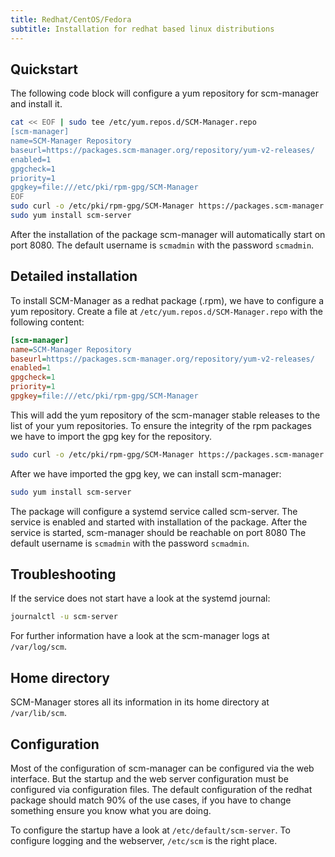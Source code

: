 ```yaml
---
title: Redhat/CentOS/Fedora
subtitle: Installation for redhat based linux distributions
---
```


## Quickstart

The following code block will configure a yum repository for scm-manager and install it.

```bash
cat << EOF | sudo tee /etc/yum.repos.d/SCM-Manager.repo
[scm-manager]
name=SCM-Manager Repository
baseurl=https://packages.scm-manager.org/repository/yum-v2-releases/
enabled=1
gpgcheck=1
priority=1
gpgkey=file:///etc/pki/rpm-gpg/SCM-Manager
EOF
sudo curl -o /etc/pki/rpm-gpg/SCM-Manager https://packages.scm-manager.org/repository/keys/gpg/oss-cloudogu-com.pub
sudo yum install scm-server
```

After the installation of the package scm-manager will automatically start on port 8080.
The default username is `scmadmin` with the password `scmadmin`.

## Detailed installation

To install SCM-Manager as a redhat package (.rpm), we have to configure a yum repository.
Create a file at `/etc/yum.repos.d/SCM-Manager.repo` with the following content:

```ini
[scm-manager]
name=SCM-Manager Repository
baseurl=https://packages.scm-manager.org/repository/yum-v2-releases/
enabled=1
gpgcheck=1
priority=1
gpgkey=file:///etc/pki/rpm-gpg/SCM-Manager
```

This will add the yum repository of the scm-manager stable releases to the list of your yum repositories.
To ensure the integrity of the rpm packages we have to import the gpg key for the repository.

```bash
sudo curl -o /etc/pki/rpm-gpg/SCM-Manager https://packages.scm-manager.org/repository/keys/gpg/oss-cloudogu-com.pub
```

After we have imported the gpg key, we can install scm-manager:

```bash
sudo yum install scm-server
```

The package will configure a systemd service called scm-server.
The service is enabled and started with installation of the package.
After the service is started, scm-manager should be reachable on port 8080
The default username is `scmadmin` with the password `scmadmin`.

## Troubleshooting

If the service does not start have a look at the systemd journal:

```bash
journalctl -u scm-server
```

For further information have a look at the scm-manager logs at `/var/log/scm`.

## Home directory

SCM-Manager stores all its information in its home directory at `/var/lib/scm`.

## Configuration

Most of the configuration of scm-manager can be configured via the web interface.
But the startup and the web server configuration must be configured via configuration files.
The default configuration of the redhat package should match 90% of the use cases,
if you have to change something ensure you know what you are doing.

To configure the startup have a look at `/etc/default/scm-server`.
To configure logging and the webserver, `/etc/scm` is the right place.

